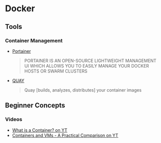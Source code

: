 # Docker

## Tools

### Container Management

- [Portainer](https://portainer.io/)

  > PORTAINER IS AN OPEN-SOURCE LIGHTWEIGHT MANAGEMENT UI WHICH ALLOWS YOU TO EASILY MANAGE YOUR DOCKER HOSTS OR SWARM CLUSTERS
- [QUAY](https://quay.io/)

  > Quay [builds, analyzes, distributes] your container images

## Beginner Concepts

### Videos

- [What is a Container? on YT](https://www.youtube.com/watch?v=EnJ7qX9fkcU)
- [Containers and VMs - A Practical Comparison on YT](https://www.youtube.com/watch?v=L1ie8negCjc)
